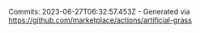 Commits: 2023-06-27T06:32:57.453Z - Generated via https://github.com/marketplace/actions/artificial-grass
<br>
